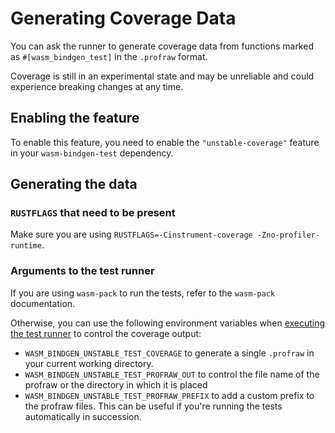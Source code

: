 # Generating Coverage Data

You can ask the runner to generate coverage data from functions marked as `#[wasm_bindgen_test]` in the `.profraw` format.

<div class="warning">
  Coverage is still in an experimental state and may be unreliable and could experience
  breaking changes at any time.
</div>

## Enabling the feature

To enable this feature, you need to enable the `"unstable-coverage"` feature in your `wasm-bindgen-test` dependency.

## Generating the data

### `RUSTFLAGS` that need to be present

Make sure you are using `RUSTFLAGS=-Cinstrument-coverage -Zno-profiler-runtime`.

### Arguments to the test runner

If you are using `wasm-pack` to run the tests, refer to the `wasm-pack` documentation.

Otherwise, you can use the following environment variables when [executing the test runner][1] to control the coverage output:

[1]: usage.html#appendix-using-wasm-bindgen-test-without-wasm-pack

- `WASM_BINDGEN_UNSTABLE_TEST_COVERAGE` to generate a single `.profraw` in your current working directory.
- `WASM_BINDGEN_UNSTABLE_TEST_PROFRAW_OUT` to control the file name of the profraw or the directory in which it is placed
- `WASM_BINDGEN_UNSTABLE_TEST_PROFRAW_PREFIX` to add a custom prefix to the profraw files. This can be useful if you're running the tests automatically in succession.

